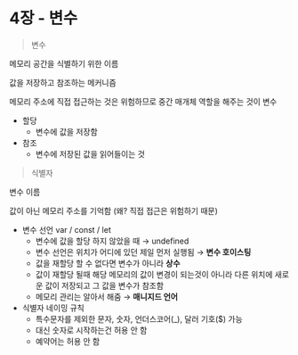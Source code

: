 # 4장 - 변수

> 변수

메모리 공간을 식별하기 위한 이름

값을 저장하고 참조하는 메커니즘

메모리 주소에 직접 접근하는 것은 위험하므로 중간 매개체 역할을 해주는 것이 변수

- 할당
  - 변수에 값을 저장함
- 참조
  - 변수에 저장된 값을 읽어들이는 것

> 식별자

변수 이름

값이 아닌 메모리 주소를 기억함 (왜? 직접 접근은 위험하기 때문)

- 변수 선언
  var / const / let
  - 변수에 값을 할당 하지 않았을 때 → undefined
  - 변수 선언은 위치가 어디에 있던 제일 먼저 실행됨 → **변수 호이스팅**
  - 값을 재할당 할 수 없다면 변수가 아니라 **상수**
  - 값이 재할당 될때 해당 메모리의 값이 변경이 되는것이 아니라 다른 위치에 새로운 값이 저장되고 그 값을 변수가 참조함
  - 메모리 관리는 알아서 해줌 → **매니지드 언어**
- 식별자 네이밍 규칙
  - 특수문자를 제외한 문자, 숫자, 언더스코어(\_), 달러 기호($) 가능
  - 대신 숫자로 시작하는건 허용 안 함
  - 예약어는 허용 안 함
